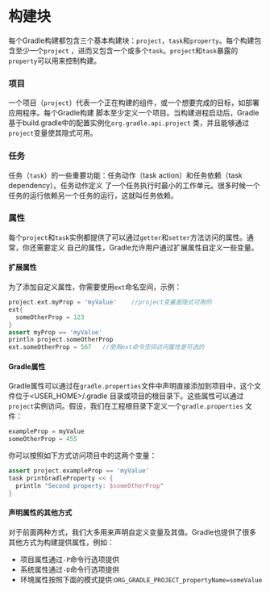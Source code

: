 构建块
================
每个Gradle构建都包含三个基本构建块：`project`，`task`和`property`。每个构建包含至少一个`project`
，进而又包含一个或多个`task`。`project`和`task`暴露的`property`可以用来控制构建。

### 项目
一个项目（`project`）代表一个正在构建的组件，或一个想要完成的目标，如部署应用程序。每个Gradle构建
脚本至少定义一个项目。当构建进程启动后，Gradle基于build.gradle中的配置实例化`org.gradle.api.project`
类，并且能够通过`project`变量使其隐式可用。

### 任务
任务（`task`）的一些重要功能：任务动作（task action）和任务依赖（task dependency）。任务动作定义
了一个任务执行时最小的工作单元。很多时候一个任务的运行依赖另一个任务的运行，这就叫任务依赖。

### 属性
每个`project`和`task`实例都提供了可以通过`getter`和`setter`方法访问的属性。通常，你还需要定义
自己的属性，Gradle允许用户通过扩展属性自定义一些变量。
#### 扩展属性
为了添加自定义属性，你需要使用`ext`命名空间，示例：
```gradle
project.ext.myProp = 'myValue'    //project变量是隐式可用的
ext{
  someOtherProp = 123
}
assert myProp == 'myValue'
println project.someOtherProp
ext.someOtherProp = 567   //使用ext命令空间访问属性是可选的
```
#### Gradle属性
Gradle属性可以通过在`gradle.properties`文件中声明直接添加到项目中，这个文件位于<USER_HOME>/.gradle
目录或项目的根目录下。这些属性可以通过`project`实例访问。假设，我们在工程根目录下定义一个`gradle.properties`
文件：
```gradle
exampleProp = myValue
someOtherProp = 455
```
你可以按照如下方式访问项目中的这两个变量：
```gradle
assert project.exampleProp == 'myValue'
task printGradleProperty << {
  println "Second property: $someOtherProp"
}
```
#### 声明属性的其他方式
对于前面两种方式，我们大多用来声明自定义变量及其值。Gradle也提供了很多其他方式为构建提供属性，例如：
+ 项目属性通过`-P`命令行选项提供
+ 系统属性通过`-D`命令行选项提供
+ 环境属性按照下面的模式提供:`ORG_GRADLE_PROJECT_propertyName=someValue`
